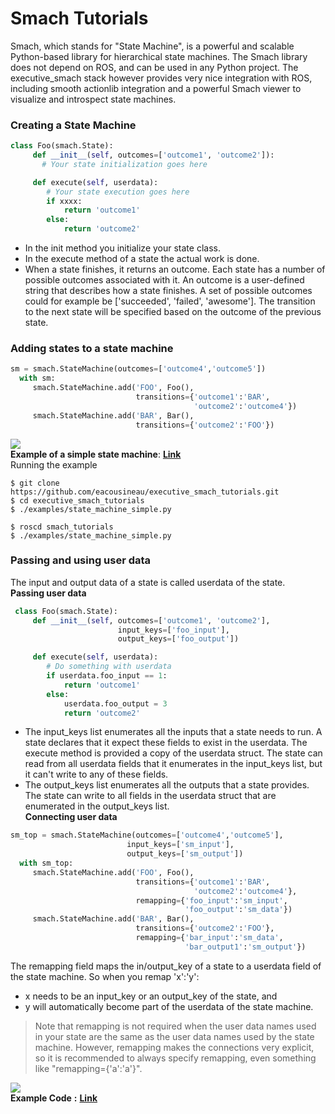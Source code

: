 # Smach Tutorials
Smach, which stands for "State Machine", is a powerful and scalable Python-based library for hierarchical state machines. The Smach library does not depend on ROS, and can be used in any Python project. The executive_smach stack however provides very nice integration with ROS, including smooth actionlib integration and a powerful Smach viewer to visualize and introspect state machines.
### Creating a State Machine
```python
class Foo(smach.State):
     def __init__(self, outcomes=['outcome1', 'outcome2']):
       # Your state initialization goes here

     def execute(self, userdata):
        # Your state execution goes here
        if xxxx:
            return 'outcome1'
        else:
            return 'outcome2'

```
* In the init method you initialize your state class.
* In the execute method of a state the actual work is done.
* When a state finishes, it returns an outcome. Each state has a number of possible outcomes associated with it. An outcome is a user-defined string that describes how a state finishes. A set of possible outcomes could for example be ['succeeded', 'failed', 'awesome']. The transition to the next state will be specified based on the outcome of the previous state. 
### Adding states to a state machine
```python
sm = smach.StateMachine(outcomes=['outcome4','outcome5'])
  with sm:
     smach.StateMachine.add('FOO', Foo(),
                            transitions={'outcome1':'BAR',
                                         'outcome2':'outcome4'})
     smach.StateMachine.add('BAR', Bar(),
                            transitions={'outcome2':'FOO'})

```
![](http://wiki.ros.org/smach/Tutorials/Getting%20Started?action=AttachFile&do=get&target=simple.png)<br />
__Example of a simple state machine__: [__Link__](http://wiki.ros.org/smach/Tutorials/Simple%20State%20Machine)<br />
Running the example
```
$ git clone https://github.com/eacousineau/executive_smach_tutorials.git
$ cd executive_smach_tutorials
$ ./examples/state_machine_simple.py
```
```
$ roscd smach_tutorials
$ ./examples/state_machine_simple.py
```
### Passing and using user data
The input and output data of a state is called userdata of the state. <br />
__Passing user data__
```python
 class Foo(smach.State):
     def __init__(self, outcomes=['outcome1', 'outcome2'],
                        input_keys=['foo_input'],
                        output_keys=['foo_output'])

     def execute(self, userdata):
        # Do something with userdata
        if userdata.foo_input == 1:
            return 'outcome1'
        else:
            userdata.foo_output = 3
            return 'outcome2'

```
* The input_keys list enumerates all the inputs that a state needs to run. A state declares that it expect these fields to exist in the userdata. The execute method is provided a copy of the userdata struct. The state can read from all userdata fields that it enumerates in the input_keys list, but it can't write to any of these fields. 
* The output_keys list enumerates all the outputs that a state provides. The state can write to all fields in the userdata struct that are enumerated in the output_keys list. <br />
__Connecting user data__
```python
sm_top = smach.StateMachine(outcomes=['outcome4','outcome5'],
                          input_keys=['sm_input'],
                          output_keys=['sm_output'])
  with sm_top:
     smach.StateMachine.add('FOO', Foo(),
                            transitions={'outcome1':'BAR',
                                         'outcome2':'outcome4'},
                            remapping={'foo_input':'sm_input',
                                       'foo_output':'sm_data'})
     smach.StateMachine.add('BAR', Bar(),
                            transitions={'outcome2':'FOO'},
                            remapping={'bar_input':'sm_data',
                                       'bar_output1':'sm_output'})

```
The remapping field maps the in/output_key of a state to a userdata field of the state machine. So when you remap 'x':'y':

* x needs to be an input_key or an output_key of the state, and 
* y will automatically become part of the userdata of the state machine. 
> Note that remapping is not required when the user data names used in your state are the same as the user data names used by the state machine. However, remapping makes the connections very explicit, so it is recommended to always specify remapping, even something like "remapping={'a':'a'}".<br />

![](http://wiki.ros.org/smach/Tutorials/User%20Data?action=AttachFile&do=get&target=user_data.png)<br />
__Example Code__ __:__ [__Link__](http://wiki.ros.org/smach/Tutorials/User%20Data%20Passing)



